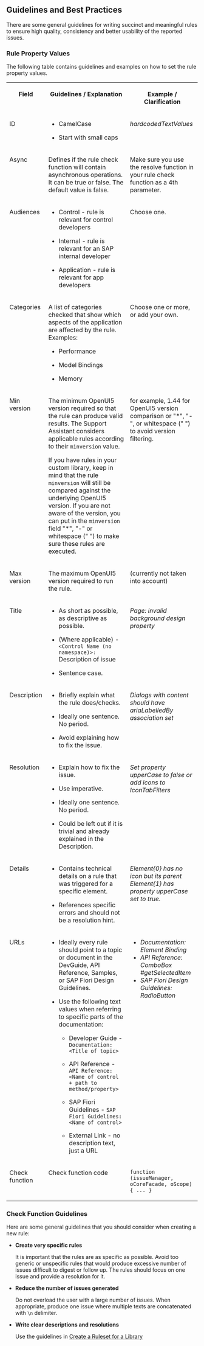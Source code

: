 <!-- loioeaeea19a991d46f29e6d8d8827317d0e -->

## Guidelines and Best Practices

There are some general guidelines for writing succinct and meaningful rules to ensure high quality, consistency and better usability of the reported issues.



<a name="loioeaeea19a991d46f29e6d8d8827317d0e__section_sws_qkx_d1b"/>

### Rule Property Values

The following table contains guidelines and examples on how to set the rule property values.


<table>
<tr>
<th valign="top">

Field

</th>
<th valign="top">

Guidelines / Explanation

</th>
<th valign="top">

Example / Clarification

</th>
</tr>
<tr>
<td valign="top">

ID

</td>
<td valign="top">

-   CamelCase

-   Start with small caps




</td>
<td valign="top">

*hardcodedTextValues*

</td>
</tr>
<tr>
<td valign="top">

Async

</td>
<td valign="top">

Defines if the rule check function will contain asynchronous operations. It can be true or false. The default value is false.

</td>
<td valign="top">

Make sure you use the resolve function in your rule check function as a 4th parameter.

</td>
</tr>
<tr>
<td valign="top">

Audiences

</td>
<td valign="top">

-   Control - rule is relevant for control developers

-   Internal - rule is relevant for an SAP internal developer

-   Application - rule is relevant for app developers




</td>
<td valign="top">

Choose one.

</td>
</tr>
<tr>
<td valign="top">

Categories

</td>
<td valign="top">

A list of categories checked that show which aspects of the application are affected by the rule. Examples:

-   Performance

-   Model Bindings

-   Memory




</td>
<td valign="top">

Choose one or more, or add your own.

</td>
</tr>
<tr>
<td valign="top">

Min version

</td>
<td valign="top">

The minimum OpenUI5 version required so that the rule can produce valid results. The Support Assistant considers applicable rules according to their `minversion` value.

If you have rules in your custom library, keep in mind that the rule `minversion` will still be compared against the underlying OpenUI5 version. If you are not aware of the version, you can put in the `minversion` field "\*", "-" or whitespace \(" "\) to make sure these rules are executed.

</td>
<td valign="top">

for example, 1.44 for OpenUI5 version comparison or "\*", "-", or whitespace \(" "\) to avoid version filtering.

</td>
</tr>
<tr>
<td valign="top">

Max version

</td>
<td valign="top">

The maximum OpenUI5 version required to run the rule.

</td>
<td valign="top">

\(currently not taken into account\)

</td>
</tr>
<tr>
<td valign="top">

Title

</td>
<td valign="top">

-   As short as possible, as descriptive as possible.

-   \(Where applicable\) - `<Control Name (no namespace)>:` Description of issue

-   Sentence case.




</td>
<td valign="top">

*Page: invalid background design property*

</td>
</tr>
<tr>
<td valign="top">

Description

</td>
<td valign="top">

-   Briefly explain what the rule does/checks.

-   Ideally one sentence. No period.

-   Avoid explaining how to fix the issue.




</td>
<td valign="top">

*Dialogs with content should have ariaLabelledBy association set*

</td>
</tr>
<tr>
<td valign="top">

Resolution

</td>
<td valign="top">

-   Explain how to fix the issue.

-   Use imperative.

-   Ideally one sentence. No period.

-   Could be left out if it is trivial and already explained in the Description.




</td>
<td valign="top">

*Set property upperCase to false or add icons to IconTabFilters*

</td>
</tr>
<tr>
<td valign="top">

Details

</td>
<td valign="top">

-   Contains technical details on a rule that was triggered for a specific element.

-   References specific errors and should not be a resolution hint.




</td>
<td valign="top">

*Element\{0\} has no icon but its parent Element\{1\} has property upperCase set to true.*

</td>
</tr>
<tr>
<td valign="top">

URLs

</td>
<td valign="top">

-   Ideally every rule should point to a topic or document in the DevGuide, API Reference, Samples, or SAP Fiori Design Guidelines.

-   Use the following text values when referring to specific parts of the documentation:

    -   Developer Guide - `Documentation: <Title of topic>`

    -   API Reference - `API Reference: <Name of control + path to method/property>`

    -   SAP Fiori Guidelines - `SAP Fiori Guidelines: <Name of control>`

    -   External Link - no description text, just a URL





</td>
<td valign="top">

-   *Documentation: Element Binding*
-   *API Reference: ComboBox \#getSelectedItem*
-   *SAP Fiori Design Guidelines: RadioButton*



</td>
</tr>
<tr>
<td valign="top">

Check function

</td>
<td valign="top">

Check function code

</td>
<td valign="top">

`function (issueManager, oCoreFacade, oScope) { ... }` 

</td>
</tr>
</table>



<a name="loioeaeea19a991d46f29e6d8d8827317d0e__section_qpw_fn5_tz"/>

### Check Function Guidelines

Here are some general guidelines that you should consider when creating a new rule:

-   **Create very specific rules**

    It is important that the rules are as specific as possible. Avoid too generic or unspecific rules that would produce excessive number of issues difficult to digest or follow up. The rules should focus on one issue and provide a resolution for it.

-   **Reduce the number of issues generated**

    Do not overload the user with a large number of issues. When appropriate, produce one issue where multiple texts are concatenated with `\n` delimiter.

-   **Write clear descriptions and resolutions**

    Use the guidelines in [Create a Ruleset for a Library](create-a-ruleset-for-a-library-b5a5135.md)



